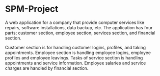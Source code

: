 # SPM-Project
A web application for a company that provide computer services like repairs, software installations, data backup, etc.
The application has four parts; customer section, employee section, services section, and financial section.

Customer section is for handling customer logins, profiles, and taking appointments. 
Employee section is handling employee logins, employee profiles and employee leavings.
Tasks of service section is handling appointments and service information.
Employee salaries and service charges are handled by financial section.
